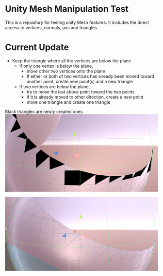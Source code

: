 # Unity Mesh Manipulation Test

This is a repository for testing unity Mesh features. It includes the direct access to vertices, normals, uvs and triangles.

# Current Update

* Keep the triangle where all the vertices are below the plane
  * If only one vertex is below the plane,
    * move other two vertices onto the plane
    * If either or both of two vertices has already been moved toward another point, create new point(s) and a new triangle
  * If two vertices are below the plane,
    * try to move the last above point toward the two points
    * if it is already moved to other direction, create a new point
    * move one triangle and create one triangle

Black triangles are newly created ones.
![adding triangles](documents/two_point_below.png)

![normals](documents/normals.png)


